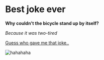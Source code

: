
# Best joke ever

**Why couldn't the bicycle stand up by itself?**

*Because it was two-tired*

[Guess who gave me that joke..](chat.openai.com)

![hahahaha](https://m.economictimes.com/thumb/msid-68698082,width-1200,height-900,resizemode-4,imgsize-340952/ai-thinking-funny_gettyimages.jpg)
